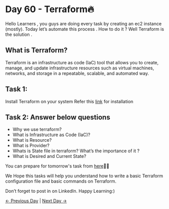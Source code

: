 # Day 60 - Terraform🔥

Hello Learners , you guys are doing every task by creating an ec2 instance (mostly). Today let’s automate this process . How to do it ? Well Terraform is the solution .

## What is Terraform?

Terraform is an infrastructure as code (IaC) tool that allows you to create, manage, and update infrastructure
resources such as virtual machines, networks, and storage in a repeatable, scalable, and automated way.

## Task 1:

Install Terraform on your system
Refer this [link](https://phoenixnap.com/kb/how-to-install-terraform) for installation

## Task 2: Answer below questions

- Why we use terraform?
- What is Infrastructure as Code (IaC)?
- What is Resource?
- What is Provider?
- Whats is State file in terraform? What’s the importance of it ?
- What is Desired and Current State?

You can prepare for tomorrow's task from [here](https://www.youtube.com/live/965CaSveIEI?feature=share)🚀🚀

We Hope this tasks will help you understand how to write a basic Terraform configuration file and basic commands on Terraform.

Don’t forget to post in on LinkedIn.
Happy Learning:)

[← Previous Day](../day59/README.md) | [Next Day →](../day61/README.md)
